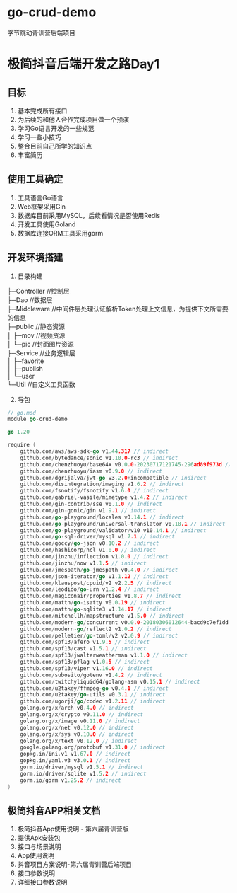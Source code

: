 # go-crud-demo
字节跳动青训营后端项目
# 极简抖音后端开发之路Day1

## 目标

1.  基本完成所有接口
2.  为后续的和他人合作完成项目做一个预演
3.  学习Go语言开发的一些规范
4.  学习一些小技巧
5.  整合目前自己所学的知识点
6.  丰富简历

## 使用工具确定

1.  工具语言Go语言
2.  Web框架采用Gin
3.  数据库目前采用MySQL，后续看情况是否使用Redis
4.  开发工具使用Goland
5.  数据库连接ORM工具采用gorm

## 开发环境搭建

1.  目录构建

   ├─Controller //控制层 <br />
   ├─Dao  //数据层 <br />
   ├─Middleware  //中间件层处理认证解析Token处理上文信息，为提供下文所需要的信息 <br />
   ├─public  //静态资源 <br />
   │  ├─mov  //视频资源 <br />
   │  └─pic  //封面图片资源 <br />
   ├─Service  //业务逻辑层 <br />
   │  ├─favorite <br />
   │  ├─publish <br />
   │  └─user <br />
   └─Util  //自定义工具函数 <br />

2.  导包

```go
// go.mod
module go-crud-demo

go 1.20

require (
	github.com/aws/aws-sdk-go v1.44.317 // indirect
	github.com/bytedance/sonic v1.10.0-rc3 // indirect
	github.com/chenzhuoyu/base64x v0.0.0-20230717121745-296ad89f973d // indirect
	github.com/chenzhuoyu/iasm v0.9.0 // indirect
	github.com/dgrijalva/jwt-go v3.2.0+incompatible // indirect
	github.com/disintegration/imaging v1.6.2 // indirect
	github.com/fsnotify/fsnotify v1.6.0 // indirect
	github.com/gabriel-vasile/mimetype v1.4.2 // indirect
	github.com/gin-contrib/sse v0.1.0 // indirect
	github.com/gin-gonic/gin v1.9.1 // indirect
	github.com/go-playground/locales v0.14.1 // indirect
	github.com/go-playground/universal-translator v0.18.1 // indirect
	github.com/go-playground/validator/v10 v10.14.1 // indirect
	github.com/go-sql-driver/mysql v1.7.1 // indirect
	github.com/goccy/go-json v0.10.2 // indirect
	github.com/hashicorp/hcl v1.0.0 // indirect
	github.com/jinzhu/inflection v1.0.0 // indirect
	github.com/jinzhu/now v1.1.5 // indirect
	github.com/jmespath/go-jmespath v0.4.0 // indirect
	github.com/json-iterator/go v1.1.12 // indirect
	github.com/klauspost/cpuid/v2 v2.2.5 // indirect
	github.com/leodido/go-urn v1.2.4 // indirect
	github.com/magiconair/properties v1.8.7 // indirect
	github.com/mattn/go-isatty v0.0.19 // indirect
	github.com/mattn/go-sqlite3 v1.14.17 // indirect
	github.com/mitchellh/mapstructure v1.5.0 // indirect
	github.com/modern-go/concurrent v0.0.0-20180306012644-bacd9c7ef1dd // indirect
	github.com/modern-go/reflect2 v1.0.2 // indirect
	github.com/pelletier/go-toml/v2 v2.0.9 // indirect
	github.com/spf13/afero v1.9.5 // indirect
	github.com/spf13/cast v1.5.1 // indirect
	github.com/spf13/jwalterweatherman v1.1.0 // indirect
	github.com/spf13/pflag v1.0.5 // indirect
	github.com/spf13/viper v1.16.0 // indirect
	github.com/subosito/gotenv v1.4.2 // indirect
	github.com/twitchyliquid64/golang-asm v0.15.1 // indirect
	github.com/u2takey/ffmpeg-go v0.4.1 // indirect
	github.com/u2takey/go-utils v0.3.1 // indirect
	github.com/ugorji/go/codec v1.2.11 // indirect
	golang.org/x/arch v0.4.0 // indirect
	golang.org/x/crypto v0.11.0 // indirect
	golang.org/x/image v0.11.0 // indirect
	golang.org/x/net v0.12.0 // indirect
	golang.org/x/sys v0.10.0 // indirect
	golang.org/x/text v0.12.0 // indirect
	google.golang.org/protobuf v1.31.0 // indirect
	gopkg.in/ini.v1 v1.67.0 // indirect
	gopkg.in/yaml.v3 v3.0.1 // indirect
	gorm.io/driver/mysql v1.5.1 // indirect
	gorm.io/driver/sqlite v1.5.2 // indirect
	gorm.io/gorm v1.25.2 // indirect
)
```

## 极简抖音APP相关文档

1.  极简抖音App使用说明 - 第六届青训营版
   1.  提供Apk安装包
   2.  接口与场景说明
   3.  App使用说明
2.  抖音项目方案说明-第六届青训营后端项目
   1.  接口参数说明
3.  详细接口参数说明
